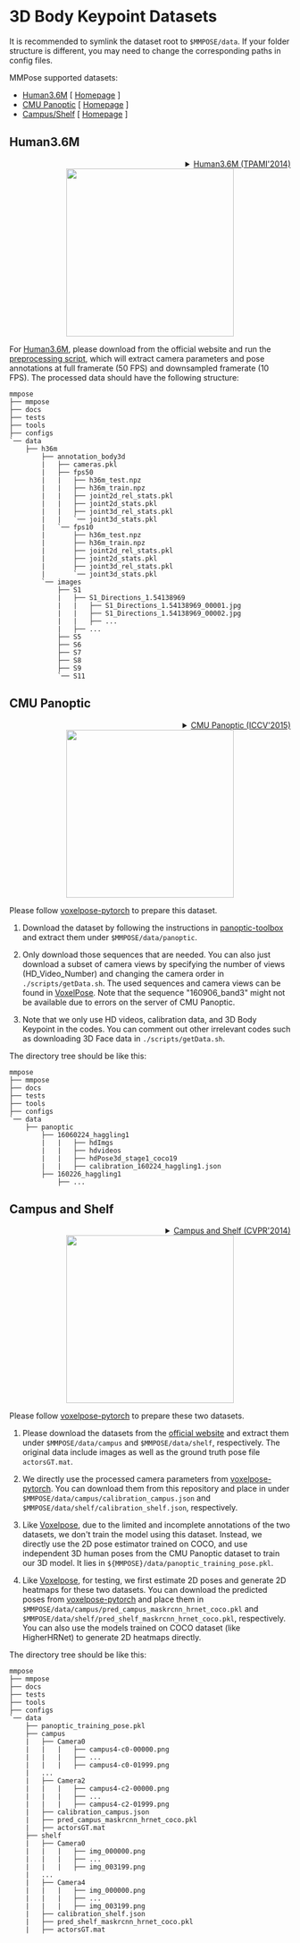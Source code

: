 # 3D Body Keypoint Datasets

It is recommended to symlink the dataset root to `$MMPOSE/data`.
If your folder structure is different, you may need to change the corresponding paths in config files.

MMPose supported datasets:

- [Human3.6M](#human36m) \[ [Homepage](http://vision.imar.ro/human3.6m/description.php) \]
- [CMU Panoptic](#cmu-panoptic) \[ [Homepage](http://domedb.perception.cs.cmu.edu/) \]
- [Campus/Shelf](#campus-and-shelf) \[ [Homepage](http://campar.in.tum.de/Chair/MultiHumanPose) \]

## Human3.6M

<!-- [DATASET] -->

<details>
<summary align="right"><a href="https://ieeexplore.ieee.org/abstract/document/6682899/">Human3.6M (TPAMI'2014)</a></summary>

```bibtex
@article{h36m_pami,
  author = {Ionescu, Catalin and Papava, Dragos and Olaru, Vlad and Sminchisescu,  Cristian},
  title = {Human3.6M: Large Scale Datasets and Predictive Methods for 3D Human Sensing in Natural Environments},
  journal = {IEEE Transactions on Pattern Analysis and Machine Intelligence},
  publisher = {IEEE Computer Society},
  volume = {36},
  number = {7},
  pages = {1325-1339},
  month = {jul},
  year = {2014}
}
```

</details>

<div align="center">
  <img src="https://user-images.githubusercontent.com/100993824/227866174-0355e7dd-6965-4d1a-8bb6-32e8dce4cefc.png" height="300px">
</div>

For [Human3.6M](http://vision.imar.ro/human3.6m/description.php), please download from the official website and run the [preprocessing script](/tools/dataset_converters/preprocess_h36m.py), which will extract camera parameters and pose annotations at full framerate (50 FPS) and downsampled framerate (10 FPS). The processed data should have the following structure:

```text
mmpose
├── mmpose
├── docs
├── tests
├── tools
├── configs
`── data
    ├── h36m
        ├── annotation_body3d
        |   ├── cameras.pkl
        |   ├── fps50
        |   |   ├── h36m_test.npz
        |   |   ├── h36m_train.npz
        |   |   ├── joint2d_rel_stats.pkl
        |   |   ├── joint2d_stats.pkl
        |   |   ├── joint3d_rel_stats.pkl
        |   |   `── joint3d_stats.pkl
        |   `── fps10
        |       ├── h36m_test.npz
        |       ├── h36m_train.npz
        |       ├── joint2d_rel_stats.pkl
        |       ├── joint2d_stats.pkl
        |       ├── joint3d_rel_stats.pkl
        |       `── joint3d_stats.pkl
        `── images
            ├── S1
            |   ├── S1_Directions_1.54138969
            |   |   ├── S1_Directions_1.54138969_00001.jpg
            |   |   ├── S1_Directions_1.54138969_00002.jpg
            |   |   ├── ...
            |   ├── ...
            ├── S5
            ├── S6
            ├── S7
            ├── S8
            ├── S9
            `── S11
```

## CMU Panoptic

<details>
<summary align="right"><a href="https://openaccess.thecvf.com/content_iccv_2015/html/Joo_Panoptic_Studio_A_ICCV_2015_paper.html">CMU Panoptic (ICCV'2015)</a></summary>

```bibtex
@Article = {joo_iccv_2015,
author = {Hanbyul Joo, Hao Liu, Lei Tan, Lin Gui, Bart Nabbe, Iain Matthews, Takeo Kanade, Shohei Nobuhara, and Yaser Sheikh},
title = {Panoptic Studio: A Massively Multiview System for Social Motion Capture},
booktitle = {ICCV},
year = {2015}
}
```

</details>

<div align="center">
  <img src="https://user-images.githubusercontent.com/100993824/227866246-1af9441b-4f6c-4340-ae98-e40d6b4e8e55.png" height="300px">
</div>

Please follow [voxelpose-pytorch](https://github.com/microsoft/voxelpose-pytorch) to prepare this dataset.

1. Download the dataset by following the instructions in [panoptic-toolbox](https://github.com/CMU-Perceptual-Computing-Lab/panoptic-toolbox) and extract them under `$MMPOSE/data/panoptic`.

2. Only download those sequences that are needed. You can also just download a subset of camera views by specifying the number of views (HD_Video_Number) and changing the camera order in `./scripts/getData.sh`. The used sequences and camera views can be found in [VoxelPose](https://arxiv.org/abs/2004.06239). Note that the sequence "160906_band3" might not be available due to errors on the server of CMU Panoptic.

3. Note that we only use HD videos,  calibration data, and 3D Body Keypoint in the codes. You can comment out other irrelevant codes such as downloading 3D Face data in `./scripts/getData.sh`.

The directory tree should be like this:

```text
mmpose
├── mmpose
├── docs
├── tests
├── tools
├── configs
`── data
    ├── panoptic
        ├── 16060224_haggling1
        |   |   ├── hdImgs
        |   |   ├── hdvideos
        |   |   ├── hdPose3d_stage1_coco19
        |   |   ├── calibration_160224_haggling1.json
        ├── 160226_haggling1
            ├── ...
```

## Campus and Shelf

<details>
<summary align="right"><a href="http://campar.in.tum.de/pub/belagiannis2014cvpr/belagiannis2014cvpr.pdf">Campus and Shelf (CVPR'2014)</a></summary>

```bibtex
@inproceedings {belagian14multi,
    title = {{3D} Pictorial Structures for Multiple Human Pose Estimation},
    author = {Belagiannis, Vasileios and Amin, Sikandar and Andriluka, Mykhaylo and Schiele, Bernt and Navab
    Nassir and Ilic, Slobo
    booktitle = {IEEE Computer Society Conference on Computer Vision and Pattern Recognition (CVPR)},
    year = {2014},
    month = {June},
    organization={IEEE}
}
```

</details>

<div align="center">
  <img src="https://user-images.githubusercontent.com/100993824/227866373-ed8e6d1a-581b-4b88-93f5-2bc2caddbf6c.png" height="300px">
</div>

Please follow [voxelpose-pytorch](https://github.com/microsoft/voxelpose-pytorch) to prepare these two datasets.

1. Please download the datasets from the [official website](http://campar.in.tum.de/Chair/MultiHumanPose) and extract them under `$MMPOSE/data/campus` and `$MMPOSE/data/shelf`, respectively. The original data include images as well as the ground truth pose file `actorsGT.mat`.

2. We directly use the processed camera parameters from [voxelpose-pytorch](https://github.com/microsoft/voxelpose-pytorch). You can download them from this repository and place in under `$MMPOSE/data/campus/calibration_campus.json` and `$MMPOSE/data/shelf/calibration_shelf.json`, respectively.

3. Like [Voxelpose](https://github.com/microsoft/voxelpose-pytorch), due to the limited and incomplete annotations of the two datasets, we don't train the model using this dataset. Instead, we directly use the 2D pose estimator trained on COCO, and use independent 3D human poses from the CMU Panoptic dataset to train our 3D model. It lies in `${MMPOSE}/data/panoptic_training_pose.pkl`.

4. Like [Voxelpose](https://github.com/microsoft/voxelpose-pytorch), for testing, we first estimate 2D poses and generate 2D heatmaps for these two datasets. You can download the predicted poses from [voxelpose-pytorch](https://github.com/microsoft/voxelpose-pytorch) and place them in  `$MMPOSE/data/campus/pred_campus_maskrcnn_hrnet_coco.pkl` and `$MMPOSE/data/shelf/pred_shelf_maskrcnn_hrnet_coco.pkl`, respectively. You can also use the models trained on COCO dataset (like HigherHRNet) to generate 2D heatmaps directly.

The directory tree should be like this:

```text
mmpose
├── mmpose
├── docs
├── tests
├── tools
├── configs
`── data
    ├── panoptic_training_pose.pkl
    ├── campus
    |   ├── Camera0
    |   |   |   ├── campus4-c0-00000.png
    |   |   |   ├── ...
    |   |   |   ├── campus4-c0-01999.png
    |   ...
    |   ├── Camera2
    |   |   |   ├── campus4-c2-00000.png
    |   |   |   ├── ...
    |   |   |   ├── campus4-c2-01999.png
    |   ├── calibration_campus.json
    |   ├── pred_campus_maskrcnn_hrnet_coco.pkl
    |   ├── actorsGT.mat
    ├── shelf
    |   ├── Camera0
    |   |   |   ├── img_000000.png
    |   |   |   ├── ...
    |   |   |   ├── img_003199.png
    |   ...
    |   ├── Camera4
    |   |   |   ├── img_000000.png
    |   |   |   ├── ...
    |   |   |   ├── img_003199.png
    |   ├── calibration_shelf.json
    |   ├── pred_shelf_maskrcnn_hrnet_coco.pkl
    |   ├── actorsGT.mat
```
